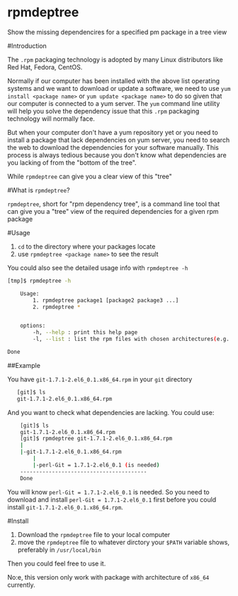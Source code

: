# rpmdeptree
Show the missing dependencires for a specified pm package in a tree view

#Introduction

The `.rpm` packaging technology is adopted by many Linux distributors like Red Hat, Fedora, CentOS. 

Normally if our computer has been installed with the above list operating systems and we want to download or update a software, we need to use `yum install <package name>` or `yum update <package name>` to do so given that our computer is connected to a yum server. The `yum` command line utility will help you solve the dependency issue that this `.rpm` packaging technology will normally face.

But when your computer don't have a yum repository yet or you need to install a package that lack dependencies on yum server, you need to search the web to download the dependencies for your software manually. This process is always tedious because you don't know what dependencies are you lacking of from the "bottom of the tree".

While `rpmdeptree` can give you a clear view of this "tree"

#What is `rpmdeptree`?

`rpmdeptree`, short for "rpm dependency tree",  is a command line tool that can give you a "tree" view of the required dependencies for a given rpm package

#Usage

1. `cd` to the directory where your packages locate
2. use `rpmdeptree <package name>` to see the result

You could also see the detailed usage info with `rpmdeptree -h`

```bash
[tmp]$ rpmdeptree -h

    Usage:
        1. rpmdeptree package1 [package2 package3 ...]
        2. rpmdeptree *


    options:
        -h, --help : print this help page
        -l, --list : list the rpm files with chosen architectures(e.g. x86_64) (others not avaliable yet)

Done
```

##Example

You have `git-1.7.1-2.el6_0.1.x86_64.rpm` in your `git` directory

```bash
   [git]$ ls
   git-1.7.1-2.el6_0.1.x86_64.rpm
```

And you want to check what dependencies are lacking. You could use:

```bash
    [git]$ ls
    git-1.7.1-2.el6_0.1.x86_64.rpm
    [git]$ rpmdeptree git-1.7.1-2.el6_0.1.x86_64.rpm
    |
    |-git-1.7.1-2.el6_0.1.x86_64.rpm
        |
        |-perl-Git = 1.7.1-2.el6_0.1 (is needed)
    ----------------------------------------
    Done
```

You will know `perl-Git = 1.7.1-2.el6_0.1` is needed. So you need to download and install `perl-Git = 1.7.1-2.el6_0.1` first before you could install `git-1.7.1-2.el6_0.1.x86_64.rpm`.

#Install

1. Download the `rpmdeptree` file to your local computer
2. move the `rpmdeptree` file to whatever dirctory your `$PATH` variable shows, preferably in `/usr/local/bin`

Then you could feel free to use it. 

No:e, this version only work with package with architecture of `x86_64` currently.
